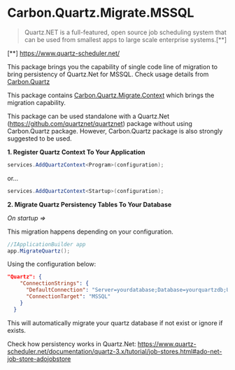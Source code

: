 ﻿# Carbon.Quartz.Migrate.MSSQL

> Quartz.NET is a full-featured, open source job scheduling system that can be used from smallest apps to large scale enterprise systems.[**]

[**] https://www.quartz-scheduler.net/

This package brings you the capability of single code line of migration to bring persistency of Quartz.Net for MSSQL. Check
usage details from [Carbon.Quartz](../Carbon.Quartz/README.Md) 

This package contains [Carbon.Quartz.Migrate.Context](../Carbon.Quartz.Migrate.Context/README.Md) which brings the migration capability.

This package can be used standalone with a Quartz.Net (https://github.com/quartznet/quartznet) package without
using Carbon.Quartz package. However, Carbon.Quartz package is also strongly suggested to be used.

**1. Register Quartz Context To Your Application**

```csharp
services.AddQuartzContext<Program>(configuration);
```
or...
```csharp
services.AddQuartzContext<Startup>(configuration);
```

**2. Migrate Quartz Persistency Tables To Your Database**

*On startup =>*

This migration happens depending on your configuration.
```csharp
//IApplicationBuilder app
app.MigrateQuartz();
```
Using the configuration below:

```json
"Quartz": {
    "ConnectionStrings": {
      "DefaultConnection": "Server=yourdatabase;Database=yourquartzdb;User ID=user;Password='pass';Connect Timeout=30;",
      "ConnectionTarget": "MSSQL"
    }
  }
```

This will automatically migrate your quartz database if not exist or ignore if exists.

Check how persistency works in Quartz.Net: https://www.quartz-scheduler.net/documentation/quartz-3.x/tutorial/job-stores.html#ado-net-job-store-adojobstore
